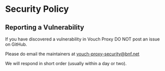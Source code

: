 # Security Policy

## Reporting a Vulnerability

If you have discovered a vulnerability in Vouch Proxy DO NOT post an issue on GitHub.

Please do email the maintainers at vouch-proxy-security@bnf.net

We will respond in short order (usually within a day or two).

